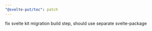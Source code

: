 ```yaml
---
"@svelte-put/toc": patch
---
```


fix svelte kit migration build step, should use separate svelte-package
